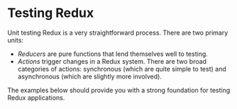 # Testing Redux

Unit testing Redux is a very straightforward process. There are two primary units:

* _Reducers_ are pure functions that lend themselves well to testing.
* _Actions_ trigger changes in a Redux system. There are two broad categories of actions: synchronous \(which are quite simple to test\) and asynchronous \(which are slightly more involved\).

The examples below should provide you with a strong foundation for testing Redux applications.


